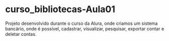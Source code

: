 # curso_bibliotecas-Aula01
Projeto desenvolvido durante o curso da Alura, onde criamos um sistema bancário, onde é possível, cadastrar, visualizar, pesquisar, exportar contar e deletar contas.
